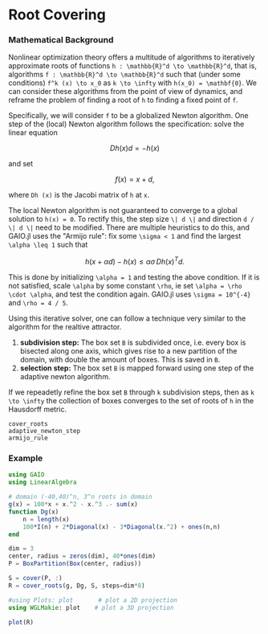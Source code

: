 # Root Covering

### Mathematical Background
Nonlinear optimization theory offers a multitude of algorithms to iteratively approximate roots of functions ``h : \mathbb{R}^d \to \mathbb{R}^d``, that is, algorithms ``f : \mathbb{R}^d \to \mathbb{R}^d`` such that (under some conditions) ``f^k (x) \to x_0`` as ``k \to \infty`` with ``h(x_0) = \mathbf{0}``. We can consider these algorithms from the point of view of dynamics, and reframe the problem of finding a root of ``h`` to finding a fixed point of ``f``. 

Specifically, we will consider ``f`` to be a globalized Newton algorithm. One step of the (local) Newton algorithm follows the specification: solve the linear equation 
```math
Dh (x) d = - h(x)
```
and set 
```math
f(x) = x + d, 
```
where ``Dh (x)`` is the Jacobi matrix of ``h`` at ``x``. 

The local Newton algorithm is not guaranteed to converge to a global solution to ``h(x) = 0``. To rectify this, the step size ``\| d \|`` and direction ``d / \| d \|`` need to be modified. There are multiple heuristics to do this, and GAIO.jl uses the "Armijo rule": fix some ``\sigma < 1`` and find the largest ``\alpha \leq 1`` such that 
```math
h(x + \alpha d) - h(x) \leq \alpha \sigma \, Dh (x)^T d.
```
This is done by initializing ``\alpha = 1`` and testing the above condition. If it is not satisfied, scale ``\alpha`` by some constant ``\rho``, ie set ``\alpha = \rho \cdot \alpha``, and test the condition again. GAIO.jl uses ``\sigma = 10^{-4}`` and ``\rho = 4 / 5``. 

Using this iterative solver, one can follow a technique very similar to the algorithm for the realtive attractor. 
1. **subdivision step:** The box set `B` is subdivided once, i.e. every box is bisected along one axis, which gives rise to a new partition of the domain, with double the amount of boxes. This is saved in `B`. 
2. **selection step:** The box set `B` is mapped forward using one step of the adaptive newton algorithm. 

If we repeadetly refine the box set `B` through ``k`` subdivision steps, then as ``k \to \infty`` the collection of boxes converges to the set of roots of `h` in the Hausdorff metric. 

```@docs
cover_roots
adaptive_newton_step
armijo_rule
```

### Example

```julia
using GAIO
using LinearAlgebra

# domain (-40,40)^n, 3^n roots in domain
g(x) = 100*x + x.^2 - x.^3 .- sum(x)
function Dg(x)
    n = length(x)
    100*I(n) + 2*Diagonal(x) - 3*Diagonal(x.^2) + ones(n,n)
end

dim = 3
center, radius = zeros(dim), 40*ones(dim)
P = BoxPartition(Box(center, radius))

S = cover(P, :)
R = cover_roots(g, Dg, S, steps=dim*8)

#using Plots: plot       # plot a 2D projection
using WGLMakie: plot    # plot a 3D projection

plot(R)
```

